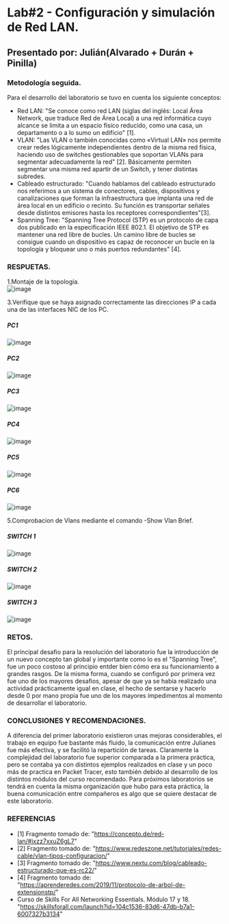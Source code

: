 # Lab#2 - Configuración y simulación de Red LAN.

## Presentado por: Julián(Alvarado + Durán + Pinilla)

### Metodología seguida.

Para el desarrollo del laboratorio se tuvo en cuenta los siguiente conceptos:

* Red LAN: "Se conoce como red LAN (siglas del inglés: Local Área Network, que traduce Red de Área Local) a una red informática cuyo alcance se limita a un espacio físico reducido, como una casa, un departamento o a lo sumo un edificio" [1].
* VLAN: "Las VLAN o también conocidas como «Virtual LAN» nos permite crear redes lógicamente independientes dentro de la misma red física, haciendo uso de switches gestionables que soportan VLANs para segmentar adecuadamente la red" [2]. Básicamente permiten segmentar una misma red apartir de un Switch, y tener distintas subredes.
* Cableado estructurado: "Cuando hablamos del cableado estructurado nos referimos a un sistema de conectores, cables, dispositivos y canalizaciones que forman la infraestructura que implanta una red de área local en un edificio o recinto. Su función es transportar señales desde distintos emisores hasta los receptores correspondientes"[3].
* Spanning Tree: "Spanning Tree Protocol (STP) es un protocolo de capa dos publicado en la especificación IEEE 802.1.
El objetivo de STP es mantener una red libre de bucles. Un camino libre de bucles se consigue cuando un dispositivo es capaz de reconocer un bucle en la topología y bloquear uno o más puertos redundantes" [4].

### RESPUETAS.

1.Montaje de la topología.  
 ![image](https://user-images.githubusercontent.com/64561271/230110951-c54f73a3-3506-47a7-8303-c8f7a135481c.png)
 
3.Verifique que se haya asignado correctamente las direcciones IP a cada una de las interfaces NIC de los PC.
 ##### PC1 
 ![image](https://user-images.githubusercontent.com/64561271/230111323-5d6a0f59-f70e-4491-9833-17f7edff085d.png)
 ##### PC2
 ![image](https://user-images.githubusercontent.com/64561271/230111421-592ad698-1c66-484d-b62e-e7f0ad1a1603.png)
 ##### PC3
 ![image](https://user-images.githubusercontent.com/64561271/230111438-001eb411-ed89-4cdd-9bbb-b720a066cd69.png)
 ##### PC4
 ![image](https://user-images.githubusercontent.com/64561271/230111458-bde692ba-56b7-4695-baad-0fc4ca40ffc2.png)
 ##### PC5
 ![image](https://user-images.githubusercontent.com/64561271/230111473-ee536112-7796-413e-a6c3-d48af6dee3c1.png)
 ##### PC6
 ![image](https://user-images.githubusercontent.com/64561271/230111493-edd1b882-f172-4522-b36f-7651f43909ce.png)

5.Comprobacion de Vlans mediante el comando -Show Vlan Brief.
 ##### SWITCH 1
 ![image](https://user-images.githubusercontent.com/64561271/230113146-a618e567-9ef6-447c-b384-7d1765f449a3.png)

 ##### SWITCH 2
 ![image](https://user-images.githubusercontent.com/64561271/230113156-d564b992-4cee-499d-b934-600e153ab821.png)

 ##### SWITCH 3
 ![image](https://user-images.githubusercontent.com/64561271/230113165-fb2d9b36-9a5e-4421-8ec3-9fde7eb9bfd1.png)

### RETOS.
El principal desafio para la resolución del laboratorio fue la introducción de un nuevo concepto tan global y importante como lo es el "Spanning Tree", fue un poco costoso al principio entder bien cómo era su funcionamiento a grandes rasgos. De la misma forma, cuando se configuró por primera vez fue uno de los mayores desafios, apesar de que ya se había realizado una actividad prácticamente igual en clase, el hecho de sentarse y hacerlo desde 0 por mano propia fue uno de los mayores impedimentos al momento de desarrollar el laboratorio.

### CONCLUSIONES Y RECOMENDACIONES.
A diferencia del primer laboratorio existieron unas mejoras considerables, el trabajo en equipo fue bastante más fluido, la comunicación entre Julianes fue más efectiva, y se facilitó la repartición de tareas. Claramente la complejidad del laboratorio fue superior comparada a la primera práctica, pero se contaba ya con distintos ejemplos realizados en clase y un poco más de practica en Packet Tracer, esto también debido al desarrollo de los distintos módulos del curso recomendado. Para próximos laboratorios se tendrá en cuenta la misma organización que hubo para esta práctica, la buena comunicación entre compañeros es algo que se quiere destacar de este laboratorio. 

### REFERENCIAS
* [1] Fragmento tomado de: "https://concepto.de/red-lan/#ixzz7xxuZ6gL7"
* [2] Fragmento tomado de: "https://www.redeszone.net/tutoriales/redes-cable/vlan-tipos-configuracion/"
* [3] Fragmento tomado de: "https://www.nextu.com/blog/cableado-estructurado-que-es-rc22/"
* [4] Fragmento tomado de: "https://aprenderedes.com/2019/11/protocolo-de-arbol-de-extensionstp/"
* Curso de Skills For All Networking Essentials. Módulo 17 y 18. "https://skillsforall.com/launch?id=104c1536-83d6-47db-b7a1-6007327b3134"
